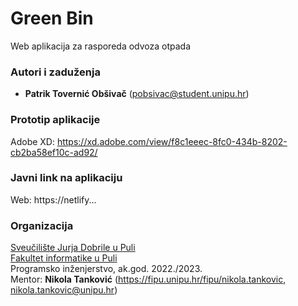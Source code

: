 # Green Bin

Web aplikacija za rasporeda odvoza otpada

### Autori i zaduženja

-   **Patrik Tovernić Obšivač** (pobsivac@student.unipu.hr)

### Prototip aplikacije

Adobe XD: https://xd.adobe.com/view/f8c1eeec-8fc0-434b-8202-cb2ba58ef10c-ad92/

### Javni link na aplikaciju

Web: https://netlify... 

### Organizacija

[Sveučilište Jurja Dobrile u Puli](http://www.unipu.hr/)  
[Fakultet informatike u Puli](https://fipu.unipu.hr/)  
Programsko inženjerstvo, ak.god. 2022./2023.  
Mentor: **Nikola Tanković** (https://fipu.unipu.hr/fipu/nikola.tankovic, nikola.tankovic@unipu.hr)
